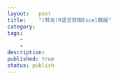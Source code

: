 ```yaml
---
layout:   post
title:    "(转发)R语言获取Excel数据"
category:  
tags:     
    -  
    -   
description: 
published: true
status: publish
---
```

 
 
